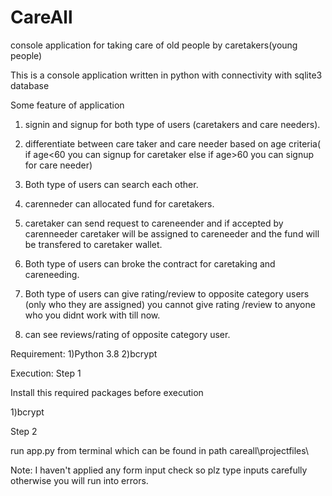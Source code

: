 # CareAll
console application for taking care of old people by caretakers(young people)

This is a console application written in python with connectivity with sqlite3 database

Some feature of application
1) signin and signup for both type of users (caretakers and care needers).
2) differentiate between care taker and care needer based on age criteria( if age<60 you can signup for caretaker else if age>60 you can      signup for care needer)
3) Both type of users can search each other.
4) carenneder can allocated fund for caretakers.
5) caretaker can send request to careneender and if accepted by carenneeder caretaker will be assigned to careneeder and the fund will be      transfered to caretaker wallet.

6) Both type of users can broke the contract for caretaking and careneeding.

7) Both type of users can give rating/review to opposite category users (only who they are assigned) you cannot give rating /review to anyone who you didnt work with till now.

8) can see reviews/rating of opposite category user.


Requirement:
1)Python 3.8
2)bcrypt


Execution:
Step 1

Install this required packages before execution

1)bcrypt

Step 2

run app.py from terminal which can be found in path careall\projectfiles\


Note:
I haven't applied any form input check so plz type inputs carefully otherwise you will run into errors.
